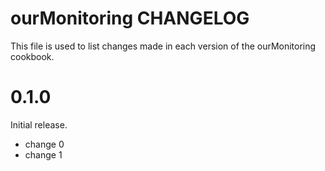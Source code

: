 # ourMonitoring CHANGELOG

This file is used to list changes made in each version of the ourMonitoring cookbook.

# 0.1.0

Initial release.

- change 0
- change 1


